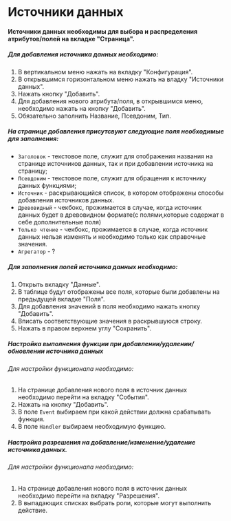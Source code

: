 # Источники данных

#### Источники данных необходимы для выбора и распределения атрибутов/полей на вкладке "Страница".

##### Для добавления источника данных необходимо:

1.  В вертикальном меню нажать на вкладку "Конфигурация".
2.  В открывшимся горизонтальном меню нажать на владку "Источники данных".
3.  Нажать кнопку "Добавить".
4.  Для добавления нового атрибута/поля, в открывшимся меню, необходимо нажать на кнопку "Добавить".
5.  Обязательно заполнить Название, Псевдоним, Тип.

##### На странице добавления присутсвуют следующие поля необходимые для заполнения:

- `Заголовок` - текстовое поле, служит для отображения названия на странице источников данных, так и при добавлении источника на страницу;
- `Псевдоним` - текстовое поле, служит для обращения к источнику данных функциями;
- `Источник` - раскрывающийся список, в котором отображены способы добавления источников данных.
- `Древовидный` - чекбокс, прожимается в случае, когда источник данных будет в древовидном формате(с полями,которые содержат в себе дополнительные поля)
- `Только чтение` - чекбокс, прожимается в случае, когда источник данных нельзя изменять и необходимо только как справочные значения.
- `Агрегатор` - ?

##### Для заполнения полей источника данных необходимо:

1. Открыть вкладку "Данные".
2. В таблице будут отображены все поля, которые были добавлены на предыдущей вкладке "Поля".
3. Для добавления значений в поля необходимо нажать кнопку "Добавить".
4. Вписать соответствующие значения в раскрывшуюся строку.
5. Нажать в правом верхнем углу "Сохранить".

##### Настройка выполнения функции при добавлении/удалении/обновлении источника данных

###### Для настройки функционала необходимо:

1. На странице добавления нового поля в источник данных необходимо перейти на вкладку "События".
2. Нажать на кнопку "Добавить".
3. В поле `Event` выбираем при какой действии должна срабатывать функция.
4. В поле `Handler` выбираем необходимую функцию.

##### Настройка разрешения на добавление/изменение/удаление источника данных.

###### Для настройки функционала необходимо:

1. На странице добавления нового поля в источник данных необходимо перейти на вкладку "Разрешения".
2. В выпадающих списках выбрать роли, которые могут выполнить действие.
